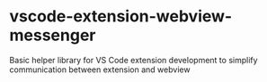 # vscode-extension-webview-messenger
Basic helper library for VS Code extension development to simplify communication between extension and webview
